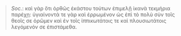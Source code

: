 

>  *Soc.*: καὶ γὰρ ὅτι ὀρθῶς ἑκάστου τούτων ἐπιμελῇ ἱκανὰ τεκμήρια παρέχῃ: ὑγιαίνοντά τε γὰρ καὶ ἐρρωμένον ὡς ἐπὶ τὸ πολὺ σὺν τοῖς θεοῖς σε ὁρῶμεν καὶ ἐν τοῖς ἱππικωτάτοις τε καὶ πλουσιωτάτοις λεγόμενόν σε ἐπιστάμεθα.